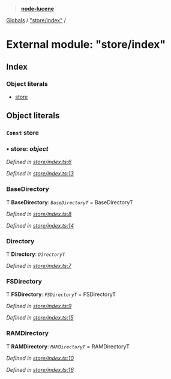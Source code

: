 > **[node-lucene](../README.md)**

[Globals](../README.md) / ["store/index"](_store_index_.md) /

# External module: "store/index"

## Index

### Object literals

* [store](_store_index_.md#const-store)

## Object literals

### `Const` store

### ▪ **store**: *object*

*Defined in [store/index.ts:6](https://github.com/cancerberoSgx/node-lucene/blob/7855316/node-lucene/src/store/index.ts#L6)*

*Defined in [store/index.ts:13](https://github.com/cancerberoSgx/node-lucene/blob/7855316/node-lucene/src/store/index.ts#L13)*

###  BaseDirectory

Ƭ **BaseDirectory**: *`BaseDirectoryT`* =  BaseDirectoryT

*Defined in [store/index.ts:8](https://github.com/cancerberoSgx/node-lucene/blob/7855316/node-lucene/src/store/index.ts#L8)*

*Defined in [store/index.ts:14](https://github.com/cancerberoSgx/node-lucene/blob/7855316/node-lucene/src/store/index.ts#L14)*

###  Directory

Ƭ **Directory**: *`DirectoryT`*

*Defined in [store/index.ts:7](https://github.com/cancerberoSgx/node-lucene/blob/7855316/node-lucene/src/store/index.ts#L7)*

###  FSDirectory

Ƭ **FSDirectory**: *`FSDirectoryT`* =  FSDirectoryT

*Defined in [store/index.ts:9](https://github.com/cancerberoSgx/node-lucene/blob/7855316/node-lucene/src/store/index.ts#L9)*

*Defined in [store/index.ts:15](https://github.com/cancerberoSgx/node-lucene/blob/7855316/node-lucene/src/store/index.ts#L15)*

###  RAMDirectory

Ƭ **RAMDirectory**: *`RAMDirectoryT`* =  RAMDirectoryT

*Defined in [store/index.ts:10](https://github.com/cancerberoSgx/node-lucene/blob/7855316/node-lucene/src/store/index.ts#L10)*

*Defined in [store/index.ts:16](https://github.com/cancerberoSgx/node-lucene/blob/7855316/node-lucene/src/store/index.ts#L16)*